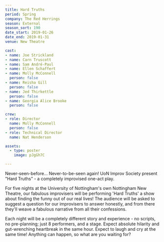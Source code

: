 ```yaml
---
title: Hard Truths
period: Spring
company: The Red Herrings
season: External
season_sort: 190
date_start: 2019-01-26
date_end: 2019-01-31
venue: New Theatre

cast:
- name: Joe Strickland
- name: Carn Truscott
- name: Sam André-Paul
- name: Ellen Schaffert
- name: Molly McConnell
  person: false
- name: Reisha Gill
  person: false
- name: Jed Thirkettle
  person: false
- name: Georgia Alice Brooke
  person: false

crew:
- role: Director
  name: Molly McConnell
  person: false
- role: Technical Director
  name: Nat Henderson

assets:
  - type: poster
    image: pJgGh7C

---
```


Never-seen-before… Never-to-be-seen again! UoN Improv Society present "Hard Truths” - a completely improvised one-act play.

For five nights at the University of Nottingham's own Nottingham New Theatre, our fabulous improvisers will be performing 'Hard Truths' a show about finding the funny out of our real lives! The audience will be asked to suggest a question for our improvisers to answer honestly, and from there they'll weave a fabulous narrative from all their confessions.

Each night will be a completely different story and experience - no scripts, no pre-planning; just 8 performers, and a stage. Expect absolute hilarity and gut-wrenching heartbreak in the same hour. Expect to laugh and cry at the same time! Anything can happen, so what are you waiting for?

